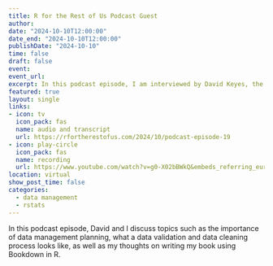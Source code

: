 ```yaml
---
title: R for the Rest of Us Podcast Guest
author: 
date: "2024-10-10T12:00:00"
date_end: "2024-10-10T12:00:00"
publishDate: "2024-10-10" 
time: false
draft: false
event: 
event_url: 
excerpt: In this podcast episode, I am interviewed by David Keyes, the owner of R for the Rest of Us. 
featured: true
layout: single
links: 
- icon: tv
  icon_pack: fas
  name: audio and transcript
  url: https://rfortherestofus.com/2024/10/podcast-episode-19
- icon: play-circle
  icon_pack: fas
  name: recording
  url: https://www.youtube.com/watch?v=g0-X02bBWkQ&embeds_referring_euri=https%3A%2F%2Frfortherestofus.com%2F
location: virtual
show_post_time: false
categories:
  - data management 
  - rstats
---
```


In this podcast episode, David and I discuss topics such as the importance of data management planning, what a data validation and data cleaning process looks like, as well as my thoughts on writing my book using Bookdown in R.
